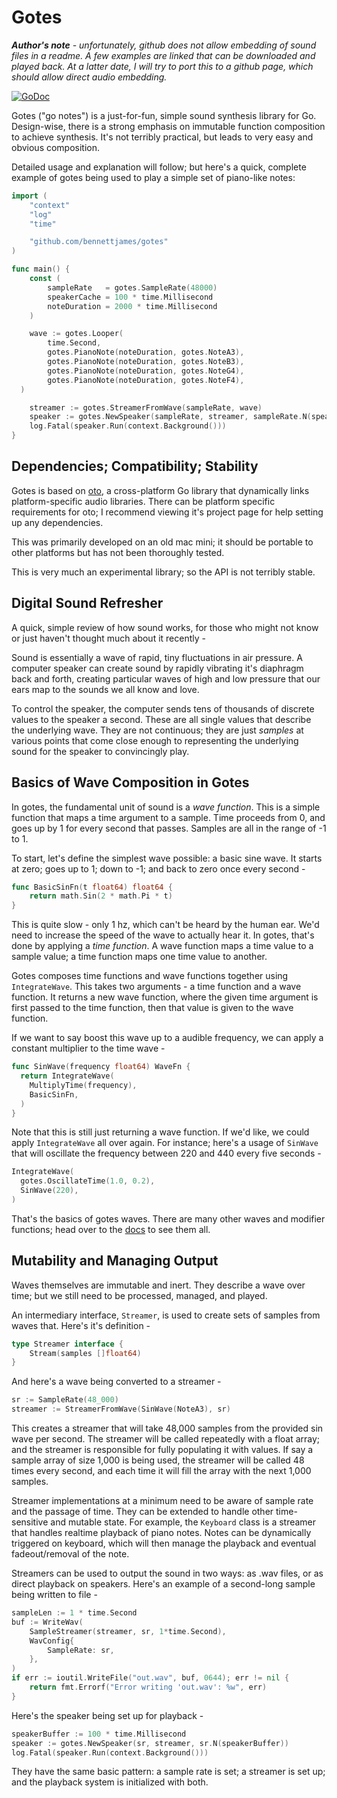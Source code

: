 # Gotes

_**Author's note** - unfortunately, github does not allow embedding of sound
files in a readme. A few examples are linked that can be downloaded and played
back. At a latter date, I will try to port this to a github page, which should
allow direct audio embedding._

[![GoDoc](https://godoc.org/github.com/BennettJames/gotes?status.svg)](https://godoc.org/github.com/BennettJames/gotes)

Gotes ("go notes") is a just-for-fun, simple sound synthesis library for Go.
Design-wise, there is a strong emphasis on immutable function composition to
achieve synthesis. It's not terribly practical, but leads to very easy and
obvious composition.

Detailed usage and explanation will follow; but here's a quick, complete example
of gotes being used to play a simple set of piano-like notes:

```go
import (
	"context"
	"log"
	"time"

	"github.com/bennettjames/gotes"
)

func main() {
	const (
		sampleRate   = gotes.SampleRate(48000)
		speakerCache = 100 * time.Millisecond
		noteDuration = 2000 * time.Millisecond
	)

	wave := gotes.Looper(
		time.Second,
		gotes.PianoNote(noteDuration, gotes.NoteA3),
		gotes.PianoNote(noteDuration, gotes.NoteB3),
		gotes.PianoNote(noteDuration, gotes.NoteG4),
		gotes.PianoNote(noteDuration, gotes.NoteF4),
  )

	streamer := gotes.StreamerFromWave(sampleRate, wave)
	speaker := gotes.NewSpeaker(sampleRate, streamer, sampleRate.N(speakerCache))
	log.Fatal(speaker.Run(context.Background()))
}
```


## Dependencies; Compatibility; Stability

Gotes is based on [oto](oto), a cross-platform Go library that dynamically links
platform-specific audio libraries. There can be platform specific requirements
for oto; I recommend viewing it's project page for help setting up any
dependencies.

This was primarily developed on an old mac mini; it should be portable to other
platforms but has not been thoroughly tested.

This is very much an experimental library; so the API is not terribly stable.

## Digital Sound Refresher

A quick, simple review of how sound works, for those who might not know or just
haven't thought much about it recently -

Sound is essentially a wave of rapid, tiny fluctuations in air pressure. A
computer speaker can create sound by rapidly vibrating it's diaphragm back and
forth, creating particular waves of high and low pressure that our ears map to
the sounds we all know and love.

To control the speaker, the computer sends tens of thousands of discrete values
to the speaker a second. These are all single values that describe the
underlying wave. They are not continuous; they are just *samples* at various
points that come close enough to representing the underlying sound for the
speaker to convincingly play.

## Basics of Wave Composition in Gotes

In gotes, the fundamental unit of sound is a _wave function_. This is a simple
function that maps a time argument to a sample. Time proceeds from 0, and goes
up by 1 for every second that passes. Samples are all in the range of -1 to 1.

To start, let's define the simplest wave possible: a basic sine wave. It starts
at zero; goes up to 1; down to -1; and back to zero once every second -

```go
func BasicSinFn(t float64) float64 {
	return math.Sin(2 * math.Pi * t)
}
```

This is quite slow - only 1 hz, which can't be heard by the human ear. We'd need
to increase the speed of the wave to actually hear it. In gotes, that's done by
applying a _time function_. A wave function maps a time value to a sample value;
a time function maps one time value to another.

Gotes composes time functions and wave functions together using `IntegrateWave`.
This takes two arguments - a time function and a wave function. It returns a new
wave function, where the given time argument is first passed to the time
function, then that value is given to the wave function.

If we want to say boost this wave up to a audible frequency, we can apply a
constant multiplier to the time wave -


```go
func SinWave(frequency float64) WaveFn {
  return IntegrateWave(
    MultiplyTime(frequency),
    BasicSinFn,
  )
}
```

Note that this is still just returning a wave function. If we'd like, we could
apply `IntegrateWave` all over again. For instance; here's a usage of `SinWave`
that will oscillate the frequency between 220 and 440 every five seconds -

```go
IntegrateWave(
  gotes.OscillateTime(1.0, 0.2),
  SinWave(220),
)
```

That's the basics of gotes waves. There are many other waves and
modifier functions; head over to the [docs](docs) to see them all.


## Mutability and Managing Output

Waves themselves are immutable and inert. They describe a wave over time; but we
still need to be processed, managed, and played.

An intermediary interface, `Streamer`, is used to create sets of samples from
waves that. Here's it's definition -

```go
type Streamer interface {
	Stream(samples []float64)
}
```

And here's a wave being converted to a streamer -

```go
sr := SampleRate(48_000)
streamer := StreamerFromWave(SinWave(NoteA3), sr)
```

This creates a streamer that will take 48,000 samples from the provided sin wave
per second. The streamer will be called repeatedly with a float array; and the
streamer is responsible for fully populating it with values. If say a sample
array of size 1,000 is being used, the streamer will be called 48 times every
second, and each time it will fill the array with the next 1,000 samples.

Streamer implementations at a minimum need to be aware of sample rate and the
passage of time. They can be extended to handle other time-sensitive and mutable
state. For example, the `Keyboard` class is a streamer that handles realtime
playback of piano notes. Notes can be dynamically triggered on keyboard, which
will then manage the playback and eventual fadeout/removal of the note.

Streamers can be used to output the sound in two ways: as .wav files, or as
direct playback on speakers. Here's an example of a second-long sample being
written to file -

```go
sampleLen := 1 * time.Second
buf := WriteWav(
	SampleStreamer(streamer, sr, 1*time.Second),
	WavConfig{
		SampleRate: sr,
	},
)
if err := ioutil.WriteFile("out.wav", buf, 0644); err != nil {
	return fmt.Errorf("Error writing 'out.wav': %w", err)
}
```

Here's the speaker being set up for playback -

```go
speakerBuffer := 100 * time.Millisecond
speaker := gotes.NewSpeaker(sr, streamer, sr.N(speakerBuffer))
log.Fatal(speaker.Run(context.Background()))
```

They have the same basic pattern: a sample rate is set; a streamer is set up;
and the playback system is initialized with both.


[oto]:https://github.com/hajimehoshi/oto
[docs]:https://godoc.org/github.com/BennettJames/gotes
